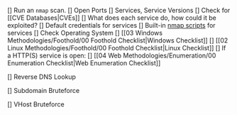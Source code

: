 [] Run an `nmap` scan.
	[] Open Ports
	[] Services, Service Versions
		[] Check for [[CVE Databases|CVEs]]
		[] What does each service do, how could it be exploited?
		[] Default credentials for services
		[] Built-in [nmap scripts](https://nmap.org/nsedoc/scripts/) for services
	[] Check Operating System
		[] [[03 Windows Methodologies/Foothold/00 Foothold Checklist|Windows Checklist]]
		[] [[02 Linux Methodologies/Foothold/00 Foothold Checklist|Linux Checklist]]
	[] If a HTTP(S) service is open:
		[] [[04 Web Methodologies/Enumeration/00 Enumeration Checklist|Web Enumeration Checklist]]

[] Reverse DNS Lookup

[] Subdomain Bruteforce

[] VHost Bruteforce

